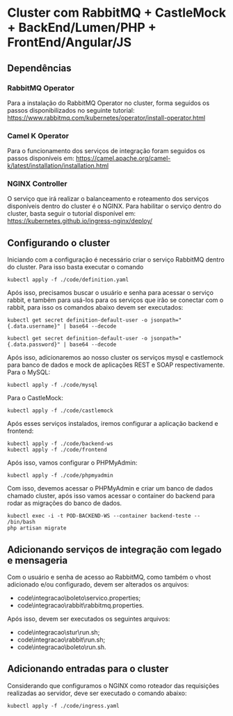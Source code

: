 # Cluster com RabbitMQ + CastleMock + BackEnd/Lumen/PHP + FrontEnd/Angular/JS

## Dependências

### RabbitMQ Operator

Para a instalação do RabbitMQ Operator no cluster, forma seguidos os passos disponibilizados no seguinte tutorial: https://www.rabbitmq.com/kubernetes/operator/install-operator.html

### Camel K Operator
Para o funcionamento dos serviços de integração foram seguidos os passos disponíveis em: https://camel.apache.org/camel-k/latest/installation/installation.html

### NGINX Controller
O serviço que irá realizar o balanceamento e roteamento dos serviços disponíveis dentro do cluster é o NGINX. Para habilitar o serviço dentro do cluster, basta seguir o tutorial disponível em: https://kubernetes.github.io/ingress-nginx/deploy/

## Configurando o cluster

Iniciando com a configuração é necessário criar o serviço RabbitMQ dentro do cluster. Para isso basta executar o comando

```
kubectl apply -f ./code/definition.yaml
```

Após isso, precisamos buscar o usuário e senha para acessar o serviço rabbit, e também para usá-los para os serviços que irão se conectar com o rabbit, para isso os comandos abaixo devem ser executados:

```
kubectl get secret definition-default-user -o jsonpath="{.data.username}" | base64 --decode

kubectl get secret definition-default-user -o jsonpath="{.data.password}" | base64 --decode
```

Após isso, adicionaremos ao nosso cluster os serviços mysql e castlemock para banco de dados e mock de aplicações REST e SOAP respectivamente.
Para o MySQL:
```
kubectl apply -f ./code/mysql
```

Para o CastleMock:
```
kubectl apply -f ./code/castlemock
```

Após esses serviços instalados, iremos configurar a aplicação backend e frontend:

```
kubectl apply -f ./code/backend-ws
kubectl apply -f ./code/frontend
```

Após isso, vamos configurar o PHPMyAdmin:

```
kubectl apply -f ./code/phpmyadmin
```

Com isso, devemos acessar o PHPMyAdmin e criar um banco de dados chamado cluster,
após isso vamos acessar o container do backend para rodar as migrações do banco de dados.

```
kubectl exec -i -t POD-BACKEND-WS --container backend-teste -- /bin/bash
php artisan migrate
```


## Adicionando serviços de integração com legado e mensageria

Com o usuário e senha de acesso ao RabbitMQ, como também o vhost adicionado e/ou configurado, devem ser alterados os arquivos:

- code\integracao\boleto\servico.properties;
- code\integracao\rabbit\rabbitmq.properties.

Após isso, devem ser executados os seguintes arquivos:

- code\integracao\stur\run.sh;
- code\integracao\rabbit\run.sh;
- code\integracao\boleto\run.sh.

## Adicionando entradas para o cluster

Considerando que configuramos o NGINX como roteador das requisições realizadas ao servidor, deve ser executado o comando abaixo:

```
kubectl apply -f ./code/ingress.yaml
```